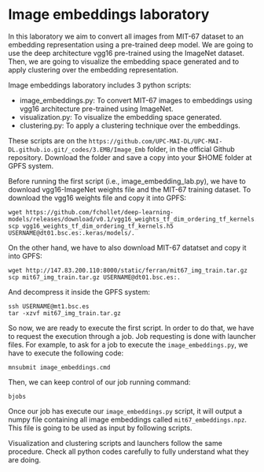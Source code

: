 # Image embeddings laboratory

In this laboratory we aim to convert all images from MIT-67 dataset to an embedding representation using a pre-trained deep model. We are going to use the deep architecture vgg16 pre-trained using the ImageNet dataset. Then, we are going to visualize the embedding space generated and to apply clustering over the embedding representation.

Image embeddings laboratory includes 3 python scripts:

 - image_embeddings.py: To convert MIT-67 images to embeddings using vgg16 architecture pre-trained using ImageNet.
 - visualization.py: To visualize the embedding space generated.
 - clustering.py: To apply a clustering technique over the embeddings.

These scripts are on the ```https://github.com/UPC-MAI-DL/UPC-MAI-DL.github.io.git/_codes/3.EMB/Image_Emb``` folder, in the official Github repository. Download the folder and save a copy into your $HOME folder at GPFS system.

Before running the first script (i.e., image_embedding_lab.py), we have to download vgg16-ImageNet weights file and the MIT-67 training dataset. To download the vgg16 weights file and copy it into GPFS:

```
wget https://github.com/fchollet/deep-learning-models/releases/download/v0.1/vgg16_weights_tf_dim_ordering_tf_kernels.h5
scp vgg16_weights_tf_dim_ordering_tf_kernels.h5 USERNAME@dt01.bsc.es:.keras/models/.
```

On the other hand, we have to also download MIT-67 datatset and copy it into GPFS:

```
wget http://147.83.200.110:8000/static/ferran/mit67_img_train.tar.gz
scp mit67_img_train.tar.gz USERNAME@dt01.bsc.es:.
```

And decompress it inside the GPFS system:

```
ssh USERNAME@mt1.bsc.es
tar -xzvf mit67_img_train.tar.gz
```

So now, we are ready to execute the first script. In order to do that, we have to request the execution through a job. Job requesting is done with launcher files. For example, to ask for a job to execute the ```image_embeddings.py```, we have to execute the following code:

```
mnsubmit image_embeddings.cmd
```

Then, we can keep control of our job running command:

```
bjobs
```

Once our job has execute our ```image_embeddings.py``` script, it will output a numpy file containing all image embeddings called ```mit67_embeddings.npz```. This file is going to be used as input by following scripts.

Visualization and clustering scripts and launchers follow the same procedure.
Check all python codes carefully to fully understand what they are doing.